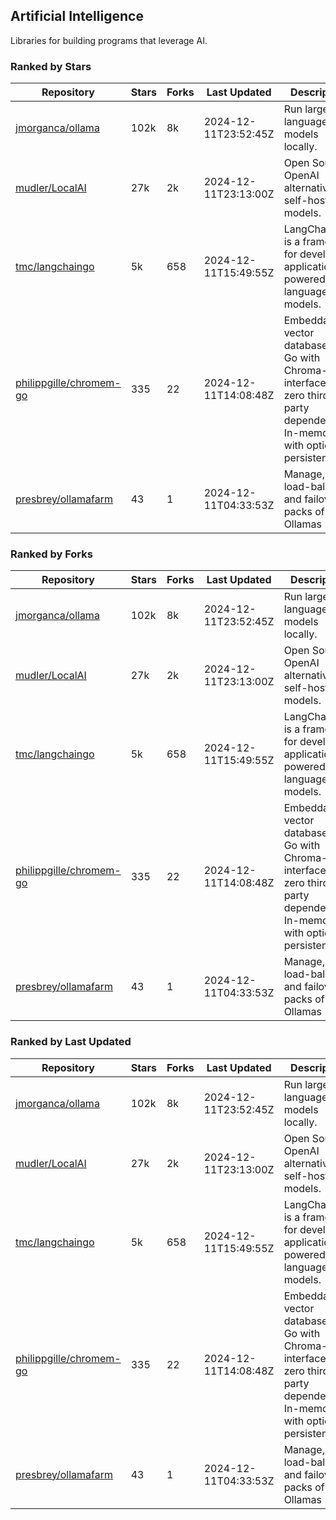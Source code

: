 ## Artificial Intelligence

Libraries for building programs that leverage AI.

### Ranked by Stars

| Repository | Stars | Forks | Last Updated | Description | 
|------------|-------|-------|--------------|-------------|
| [jmorganca/ollama](https://github.com/jmorganca/ollama) | 102k | 8k | 2024-12-11T23:52:45Z |  Run large language models locally. |
| [mudler/LocalAI](https://github.com/mudler/LocalAI) | 27k | 2k | 2024-12-11T23:13:00Z |  Open Source OpenAI alternative, self-host AI models. |
| [tmc/langchaingo](https://github.com/tmc/langchaingo) | 5k | 658 | 2024-12-11T15:49:55Z |  LangChainGo is a framework for developing applications powered by language models. |
| [philippgille/chromem-go](https://github.com/philippgille/chromem-go) | 335 | 22 | 2024-12-11T14:08:48Z |  Embeddable vector database for Go with Chroma-like interface and zero third-party dependencies. In-memory with optional persistence. |
| [presbrey/ollamafarm](https://github.com/presbrey/ollamafarm) | 43 | 1 | 2024-12-11T04:33:53Z |  Manage, load-balance, and failover packs of Ollamas |

### Ranked by Forks

| Repository | Stars | Forks | Last Updated | Description | 
|------------|-------|-------|--------------|-------------|
| [jmorganca/ollama](https://github.com/jmorganca/ollama) | 102k | 8k | 2024-12-11T23:52:45Z |  Run large language models locally. |
| [mudler/LocalAI](https://github.com/mudler/LocalAI) | 27k | 2k | 2024-12-11T23:13:00Z |  Open Source OpenAI alternative, self-host AI models. |
| [tmc/langchaingo](https://github.com/tmc/langchaingo) | 5k | 658 | 2024-12-11T15:49:55Z |  LangChainGo is a framework for developing applications powered by language models. |
| [philippgille/chromem-go](https://github.com/philippgille/chromem-go) | 335 | 22 | 2024-12-11T14:08:48Z |  Embeddable vector database for Go with Chroma-like interface and zero third-party dependencies. In-memory with optional persistence. |
| [presbrey/ollamafarm](https://github.com/presbrey/ollamafarm) | 43 | 1 | 2024-12-11T04:33:53Z |  Manage, load-balance, and failover packs of Ollamas |

### Ranked by Last Updated

| Repository | Stars | Forks | Last Updated | Description | 
|------------|-------|-------|--------------|-------------|
| [jmorganca/ollama](https://github.com/jmorganca/ollama) | 102k | 8k | 2024-12-11T23:52:45Z |  Run large language models locally. |
| [mudler/LocalAI](https://github.com/mudler/LocalAI) | 27k | 2k | 2024-12-11T23:13:00Z |  Open Source OpenAI alternative, self-host AI models. |
| [tmc/langchaingo](https://github.com/tmc/langchaingo) | 5k | 658 | 2024-12-11T15:49:55Z |  LangChainGo is a framework for developing applications powered by language models. |
| [philippgille/chromem-go](https://github.com/philippgille/chromem-go) | 335 | 22 | 2024-12-11T14:08:48Z |  Embeddable vector database for Go with Chroma-like interface and zero third-party dependencies. In-memory with optional persistence. |
| [presbrey/ollamafarm](https://github.com/presbrey/ollamafarm) | 43 | 1 | 2024-12-11T04:33:53Z |  Manage, load-balance, and failover packs of Ollamas |

